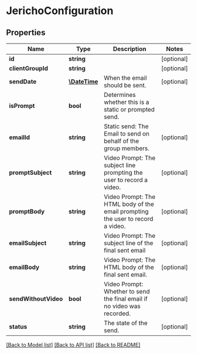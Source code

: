 # JerichoConfiguration

## Properties
Name | Type | Description | Notes
------------ | ------------- | ------------- | -------------
**id** | **string** |  | [optional] 
**clientGroupId** | **string** |  | [optional] 
**sendDate** | [**\DateTime**](\DateTime.md) | When the email should be sent. | [optional] 
**isPrompt** | **bool** | Determines whether this is a static or prompted send. | 
**emailId** | **string** | Static send: The Email to send on behalf of the group members. | [optional] 
**promptSubject** | **string** | Video Prompt: The subject line prompting the user to record a video. | [optional] 
**promptBody** | **string** | Video Prompt: The HTML body of the email prompting the user to record a video. | [optional] 
**emailSubject** | **string** | Video Prompt: The subject line of the final sent email | [optional] 
**emailBody** | **string** | Video Prompt: The HTML body of the final sent email. | [optional] 
**sendWithoutVideo** | **bool** | Video Prompt: Whether to send the final email if no video was recorded. | [optional] 
**status** | **string** | The state of the send. | [optional] 

[[Back to Model list]](../README.md#documentation-for-models) [[Back to API list]](../README.md#documentation-for-api-endpoints) [[Back to README]](../README.md)


